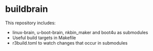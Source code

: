 buildbrain
==========

This repository includes:

 - linux-brain, u-boot-brain, nkbin_maker and boot4u as submodules
 - Useful build targets in Makefile
 - r3build.toml to watch changes that occur in submodules
